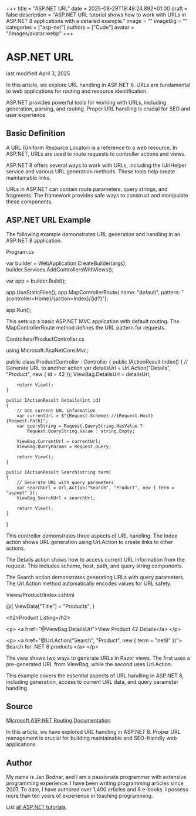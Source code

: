 +++
title = "ASP.NET URL"
date = 2025-08-29T19:49:24.892+01:00
draft = false
description = "ASP.NET URL tutorial shows how to work with URLs in ASP.NET 8 applications with a detailed example."
image = ""
imageBig = ""
categories = ["asp-net"]
authors = ["Cude"]
avatar = "/images/avatar.webp"
+++

# ASP.NET URL

last modified April 3, 2025

In this article, we explore URL handling in ASP.NET 8. URLs are fundamental to
web applications for routing and resource identification.

ASP.NET provides powerful tools for working with URLs, including generation,
parsing, and routing. Proper URL handling is crucial for SEO and user experience.

## Basic Definition

A URL (Uniform Resource Locator) is a reference to a web resource. In ASP.NET,
URLs are used to route requests to controller actions and views.

ASP.NET 8 offers several ways to work with URLs, including the IUrlHelper service
and various URL generation methods. These tools help create maintainable links.

URLs in ASP.NET can contain route parameters, query strings, and fragments. The
framework provides safe ways to construct and manipulate these components.

## ASP.NET URL Example

The following example demonstrates URL generation and handling in an ASP.NET 8
application.

Program.cs
  

var builder = WebApplication.CreateBuilder(args);
builder.Services.AddControllersWithViews();

var app = builder.Build();

app.UseStaticFiles();
app.MapControllerRoute(
    name: "default",
    pattern: "{controller=Home}/{action=Index}/{id?}");

app.Run();

This sets up a basic ASP.NET MVC application with default routing. The
MapControllerRoute method defines the URL pattern for requests.

Controllers/ProductController.cs
  

using Microsoft.AspNetCore.Mvc;

public class ProductController : Controller
{
    public IActionResult Index()
    {
        // Generate URL to another action
        var detailsUrl = Url.Action("Details", "Product", new { id = 42 });
        ViewBag.DetailsUrl = detailsUrl;
        
        return View();
    }

    public IActionResult Details(int id)
    {
        // Get current URL information
        var currentUrl = $"{Request.Scheme}://{Request.Host}{Request.Path}";
        var queryString = Request.QueryString.HasValue ? 
            Request.QueryString.Value : string.Empty;

        ViewBag.CurrentUrl = currentUrl;
        ViewBag.QueryParams = Request.Query;
        
        return View();
    }

    public IActionResult Search(string term)
    {
        // Generate URL with query parameters
        var searchUrl = Url.Action("Search", "Product", new { term = "aspnet" });
        ViewBag.SearchUrl = searchUrl;
        
        return View();
    }
}

This controller demonstrates three aspects of URL handling. The Index action
shows URL generation using Url.Action to create links to other actions.

The Details action shows how to access current URL information from the request.
This includes scheme, host, path, and query string components.

The Search action demonstrates generating URLs with query parameters. The
Url.Action method automatically encodes values for URL safety.

Views/Product/Index.cshtml
  

@{
    ViewData["Title"] = "Products";
}

&lt;h2&gt;Product Listing&lt;/h2&gt;

&lt;p&gt;
    &lt;a href="@ViewBag.DetailsUrl"&gt;View Product 42 Details&lt;/a&gt;
&lt;/p&gt;

&lt;p&gt;
    &lt;a href="@Url.Action("Search", "Product", new { term = "net8" })"&gt;
        Search for .NET 8 products
    &lt;/a&gt;
&lt;/p&gt;

The view shows two ways to generate URLs in Razor views. The first uses a
pre-generated URL from ViewBag, while the second uses Url.Action.

This example covers the essential aspects of URL handling in ASP.NET 8,
including generation, access to current URL data, and query parameter handling.

## Source

[Microsoft ASP.NET Routing Documentation](https://learn.microsoft.com/en-us/aspnet/core/mvc/controllers/routing?view=aspnetcore-8.0)

In this article, we have explored URL handling in ASP.NET 8. Proper URL
management is crucial for building maintainable and SEO-friendly web applications.

## Author

My name is Jan Bodnar, and I am a passionate programmer with extensive
programming experience. I have been writing programming articles since 2007.
To date, I have authored over 1,400 articles and 8 e-books. I possess more
than ten years of experience in teaching programming.

List [all ASP.NET tutorials](/all/#asp-net).